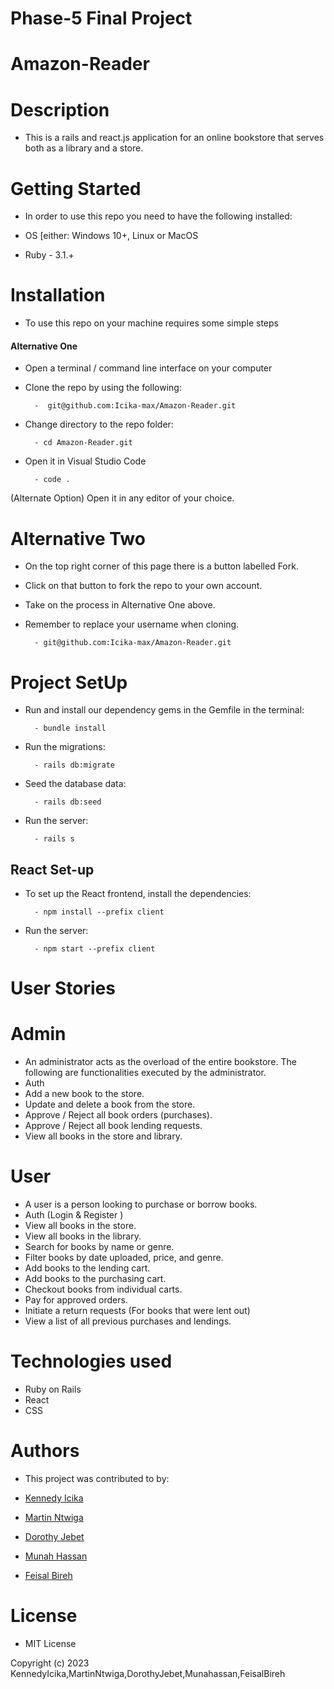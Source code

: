 # Phase-5 Final Project
# Amazon-Reader

# Description

- This is a rails and react.js application for an online bookstore that serves both as a library and a store.

# Getting  Started

- In order to use this repo you need to have the following installed:

- OS [either: Windows 10+, Linux or MacOS

- Ruby - 3.1.+

# Installation

- To use this repo on your machine requires some simple steps

#### Alternative One

- Open a terminal / command line interface on your computer

- Clone the repo by using the following:

        -  git@github.com:Icika-max/Amazon-Reader.git

- Change directory to the repo folder:

        - cd Amazon-Reader.git

- Open it in Visual Studio Code

        - code .

(Alternate Option) Open it in any editor of your choice.

# Alternative Two

- On the top right corner of this page there is a button labelled Fork.

- Click on that button to fork the repo to your own account.

- Take on the process in Alternative One above.

- Remember to replace your username when cloning.

        - git@github.com:Icika-max/Amazon-Reader.git

# Project SetUp

- Run and install our dependency gems in the Gemfile in the terminal:

        - bundle install


- Run the migrations:


        - rails db:migrate


- Seed the database data:


        - rails db:seed


- Run the server:


        - rails s


## React Set-up

- To set up the React frontend, install the dependencies:


        - npm install --prefix client


- Run the server:

        - npm start --prefix client

# User Stories

# Admin
- An administrator acts as the overload of the entire bookstore. The following are functionalities executed by the administrator.
- Auth
- Add a new book to the store.
- Update and delete a book from the store.
- Approve / Reject all book orders (purchases).
- Approve / Reject all book lending requests.
- View all books in the store and library.

# User
- A user is a person looking to purchase or borrow books.
- Auth (Login & Register )
- View all books in the store.
- View all books in the library.
- Search for books by name or genre.
- Filter books by date uploaded, price, and genre.
- Add books to the lending cart.
- Add books to the purchasing cart.
- Checkout books from individual carts.
- Pay for approved orders.
- Initiate a return requests (For books that were lent out)
- View a list of all previous purchases and lendings.

# Technologies used

- Ruby on Rails
- React
- CSS

# Authors

- This project was contributed to by:

- [Kennedy Icika](https://github.com/Icika-max)
- [Martin Ntwiga](https://github.com/ntwigamartin)
- [Dorothy Jebet](https://github.com/DOROTHY2322)
- [Munah Hassan](https://github.com/MUNAH10)
- [Feisal Bireh](https://github.com/Feisalbireh)


# License

- MIT License

Copyright (c) 2023 KennedyIcika,MartinNtwiga,DorothyJebet,Munahassan,FeisalBireh